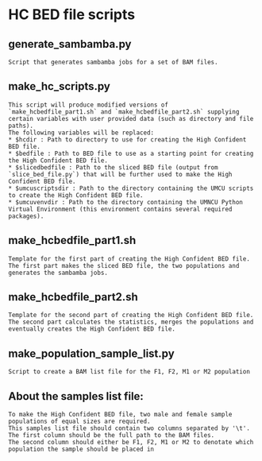 # HC BED file scripts

## generate_sambamba.py
	Script that generates sambamba jobs for a set of BAM files.

## make_hc_scripts.py
	This script will produce modified versions of `make_hcbedfile_part1.sh` and `make_hcbedfile_part2.sh` supplying certain variables with user provided data (such as directory and file paths).
	The following variables will be replaced:
	* $hcdir : Path to directory to use for creating the High Confident BED file.
	* $bedfile : Path to BED file to use as a starting point for creating the High Confident BED file.
	* $slicedbedfile : Path to the sliced BED file (output from `slice_bed_file.py`) that will be further used to make the High Confident BED file.
	* $umcuscriptsdir : Path to the directory containing the UMCU scripts to create the High Confident BED file.
	* $umcuvenvdir : Path to the directory containing the UMNCU Python Virtual Environment (this environment contains several required packages).

## make_hcbedfile_part1.sh
	Template for the first part of creating the High Confident BED file. The first part makes the sliced BED file, the two populations and generates the sambamba jobs.

## make_hcbedfile_part2.sh
	Template for the second part of creating the High Confident BED file. The second part calculates the statistics, merges the populations and eventually creates the High Confident BED file.

## make_population_sample_list.py
	Script to create a BAM list file for the F1, F2, M1 or M2 population

## About the samples list file:
	To make the High Confident BED file, two male and female sample populations of equal sizes are required.
	This samples list file should contain two columns separated by '\t'.
	The first column should be the full path to the BAM files.
	The second column should either be F1, F2, M1 or M2 to denotate which population the sample should be placed in
